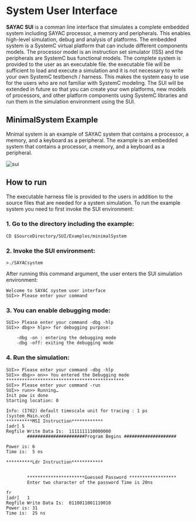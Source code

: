 # System User Interface
**SAYAC SUI** is a comman line interface that simulates a complete embedded system including SAYAC processor, a memory and peripherals. This enables high-level simulation, debug and analysis of platforms. The embedded system is a SystemC virtual platform that can include different components models. The processor model is an instruction set simulator (ISS) and the peripherals are SystemC bus functional models. The complete system is provided to the user as an executable file. the executable file will be sufficient to load and execute a simulation and it is not necessary to write your own SystemC testbench / harness. This makes the system easy to use for the users who are not familiar with SystemC modeling. The SUI will be extended in future so that you can create your own platforms, new models of processors, and other platform components using SystemC libraries and run them in the simulation environment using the SUI. 


## MinimalSystem Example
Mnimal system is an example of SAYAC system that contains a processor, a memory, and a keyboard as a peripheral. The example is an embedded system that contains a processor, a memory, and a keyboard as a peripheral. 

![sui](https://user-images.githubusercontent.com/82899079/183257253-7d58b119-67ec-479e-9fe0-11bf7e99b0a0.jpg)


## How to run 
The executable harness file is provided to the users in addition to the source files that are needed for a system simulation. To run the example system you need to first invoke the SUI environment:

### 1. Go to the directory including the example:
```
CD $SourceDirectory/SUI/Examples/minimalSystem
```
### 2. Invoke the SUI environment:
```
>./SAYACsystem
```
After running this command argument, the user enters the SUI simulation environment:
```
Welcome to SAYAC system user interface
SUI>> Please enter your command
```
### 3. You can enable debugging mode:
```
SUI>> Please enter your command -dbg -hlp
SUI>> dbg>> hlp>> for debugging purpose:

	-dbg -on : entering the debugging mode
	-dbg -off: exiting the debugging mode

```
### 4. Run the simulation:
```
SUI>> Please enter your command -dbg -hlp
SUI>> dbg>> on>> You entered the Debugging mode
*********************************************
SUI>> Please enter your command -run
SUI>> run>> Running…
Init pow is done
Starting location: 0

Info: (I702) default timescale unit for tracing : 1 ps (system_Main.vcd)
**********MSI Instruction************
[adr] 5
Regfile Write Data Is:  1111111110000000
		######################Program Begins ####################

Power is: 6
Time is:  5 ns

**********Ldr Instruction************


		**********************Guessed Password ******************
		Enter two character of the password Time is 20ns

fr
[adr]	1
Regfile Write Data Is:  0110011001110010
Power is: 31
Time is:  25 ns

```

